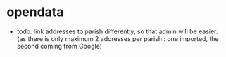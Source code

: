 # opendata

- todo: link addresses to parish differently, so that admin will be easier. (as there is only maximum 2 addresses per parish : one imported, the second coming from Google)
